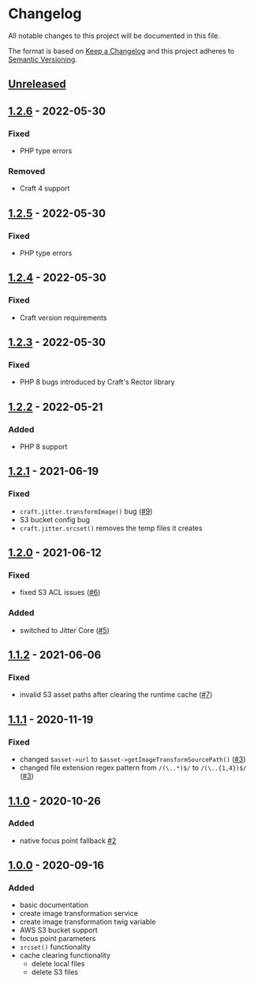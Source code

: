 # Changelog

All notable changes to this project will be documented in this file.

The format is based on [Keep a Changelog](http://keepachangelog.com/) and this project adheres to [Semantic Versioning](http://semver.org/).

## [Unreleased]

## [1.2.6] - 2022-05-30

### Fixed

- PHP type errors

### Removed

- Craft 4 support

## [1.2.5] - 2022-05-30

### Fixed

- PHP type errors

## [1.2.4] - 2022-05-30

### Fixed

- Craft version requirements

## [1.2.3] - 2022-05-30

### Fixed

- PHP 8 bugs introduced by Craft's Rector library

## [1.2.2] - 2022-05-21

### Added

- PHP 8 support

## [1.2.1] - 2021-06-19

### Fixed

- `craft.jitter.transformImage()` bug ([#9](https://github.com/codewithkyle/craft-jitter/issues/9))
- S3 bucket config bug
- `craft.jitter.srcset()` removes the temp files it creates

## [1.2.0] - 2021-06-12

### Fixed

- fixed S3 ACL issues ([#6](https://github.com/codewithkyle/craft-jitter/issues/6))

### Added

- switched to Jitter Core ([#5](https://github.com/codewithkyle/craft-jitter/issues/5))

## [1.1.2] - 2021-06-06

### Fixed

- invalid S3 asset paths after clearing the runtime cache ([#7](https://github.com/codewithkyle/craft-jitter/issues/7))

## [1.1.1] - 2020-11-19

### Fixed

- changed `$asset->url` to `$asset->getImageTransformSourcePath()` ([#3](https://github.com/codewithkyle/craft-jitter/issues/3))
- changed file extension regex pattern from `/(\..*)$/` to `/(\..{1,4})$/` ([#3](https://github.com/codewithkyle/craft-jitter/issues/3))

## [1.1.0] - 2020-10-26

### Added

- native focus point fallback [#2](https://github.com/codewithkyle/craft-jitter/issues/2)

## [1.0.0] - 2020-09-16

### Added

- basic documentation
- create image transformation service
- create image transformation twig variable
- AWS S3 bucket support
- focus point parameters
- `srcset()` functionality
- cache clearing functionality
    - delete local files
    - delete S3 files

[Unreleased]: https://github.com/codewithkyle/craft-jitter/compare/v1.2.6...HEAD
[1.2.6]: https://github.com/codewithkyle/craft-jitter/compare/v1.2.5...v1.2.6
[1.2.5]: https://github.com/codewithkyle/craft-jitter/compare/v1.2.4...v1.2.5
[1.2.4]: https://github.com/codewithkyle/craft-jitter/compare/v1.2.3...v1.2.4
[1.2.3]: https://github.com/codewithkyle/craft-jitter/compare/v1.2.2...v1.2.3
[1.2.2]: https://github.com/codewithkyle/craft-jitter/compare/v1.2.1...v1.2.2
[1.2.1]: https://github.com/codewithkyle/craft-jitter/compare/v1.2.0...v1.2.1
[1.2.0]: https://github.com/codewithkyle/craft-jitter/compare/v1.1.2...v1.2.0
[1.1.2]: https://github.com/codewithkyle/craft-jitter/compare/v1.1.1...v1.1.2
[1.1.1]: https://github.com/codewithkyle/craft-jitter/compare/v1.1.0...v1.1.1
[1.1.0]: https://github.com/codewithkyle/craft-jitter/compare/v1.0.0...v1.1.0
[1.0.0]: https://github.com/codewithkyle/craft-jitter/releases/tag/v1.0.0

